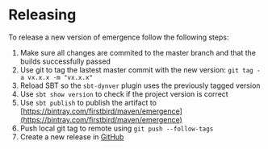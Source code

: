 # Releasing

To release a new version of emergence follow the following steps:

1. Make sure all changes are commited to the master branch and that the builds successfully passed 
2. Use git to tag the lastest master commit with the new version: `git tag -a vx.x.x -m "vx.x.x"`
3. Reload SBT so the `sbt-dynver` plugin uses the previously tagged version
4. Use `sbt show version` to check if the project version is correct
5. Use `sbt publish` to publish the artifact to [https://bintray.com/firstbird/maven/emergence](https://bintray.com/firstbird/maven/emergence)
6. Push local git tag to remote using `git push --follow-tags`
7. Create a new release in [GitHub](https://github.com/firstbirdtech/emergence/releases)